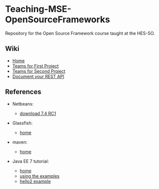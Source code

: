 Teaching-MSE-OpenSourceFrameworks
=================================

Repository for the Open Source Framework course taught at the HES-SO.


Wiki
----

* [Home](https://github.com/wasadigi/Teaching-MSE-OpenSourceFrameworks/wiki)
* [Teams for First Project](https://github.com/wasadigi/Teaching-MSE-OpenSourceFrameworks/wiki/Teams-%282013-2014%29)
* [Teams for Second Project](https://github.com/wasadigi/Teaching-MSE-OpenSourceFrameworks/wiki/Teams-POC-%282013-2014%29)
* [Document your REST API](https://github.com/wasadigi/Teaching-MSE-OpenSourceFrameworks/wiki/How-to-document-your-REST-API%3F)

References
----------

* Netbeans: 
    * [download 7.4 RC1](https://netbeans.org/community/releases/74/)

* Glassfish: 
	* [home](https://glassfish.java.net/)

* maven: 
    * [home](http://maven.apache.org/)

* Java EE 7 tutorial: 
    * [home](http://docs.oracle.com/javaee/7/tutorial/doc/)
    * [using the examples](http://docs.oracle.com/javaee/7/tutorial/doc/usingexamples.htm#GFIUD)
    * [hello2 example](http://docs.oracle.com/javaee/7/tutorial/doc/webapp004.htm#BNAEO) 




